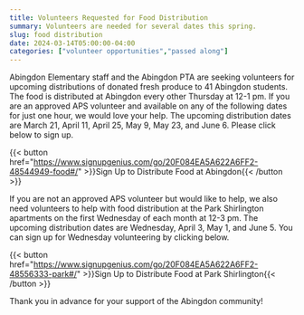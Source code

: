 ```yaml
--- 
title: Volunteers Requested for Food Distribution
summary: Volunteers are needed for several dates this spring.
slug: food distribution
date: 2024-03-14T05:00:00-04:00
categories: ["volunteer opportunities","passed along"]
---
```


Abingdon Elementary staff and the Abingdon PTA are seeking volunteers for upcoming distributions of donated fresh produce to 41 Abingdon students. The food is distributed at Abingdon every other Thursday at 12-1 pm. If you are an approved APS volunteer and available on any of the following dates for just one hour, we would love your help. The upcoming distribution dates are March 21, April 11, April 25, May 9, May 23, and June 6. Please click below to sign up.

{{< button href="https://www.signupgenius.com/go/20F084EA5A622A6FF2-48544949-food#/" >}}Sign Up to Distribute Food at Abingdon{{< /button >}}

If you are not an approved APS volunteer but would like to help, we also need volunteers to help with food distribution at the Park Shirlington apartments on the first Wednesday of each month at 12-3 pm. The upcoming distribution dates are Wednesday, April 3, May 1, and June 5. You can sign up for Wednesday volunteering by clicking below.

{{< button href="https://www.signupgenius.com/go/20F084EA5A622A6FF2-48556333-park#/" >}}Sign Up to Distribute Food at Park Shirlington{{< /button >}}

Thank you in advance for your support of the Abingdon community!